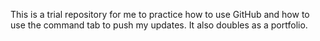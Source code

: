 This is a trial repository for me to practice how to use GitHub and how to use the command tab to push my updates. It also doubles as a portfolio.
